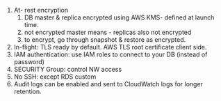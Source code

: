 1. At- rest encryption 
	1. DB master & replica encrypted using AWS KMS- defined at launch time. 
	2. not encrypted master means - replicas also not encrypted
	3. to encrypt, go through snapshot & restore as encrypted. 
2. In-flight: TLS ready by default. AWS TLS root certificate client side. 
3. IAM authentication: use IAM roles to connect to your DB (instead of password)
4. SECURITY Group: control NW access
5. No SSH: except RDS custom 
6. Audit logs can be enabled and sent to CloudWatch logs for longer retention.